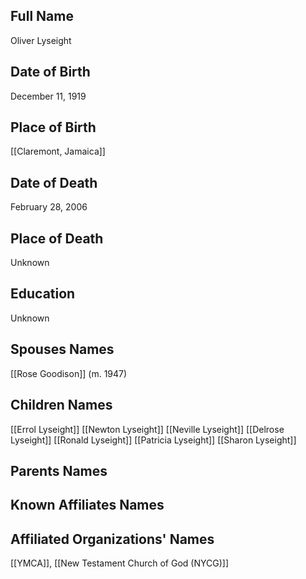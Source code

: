 ## Full Name
Oliver Lyseight

## Date of Birth
December 11, 1919

## Place of Birth
[[Claremont, Jamaica]]

## Date of Death
February 28, 2006

## Place of Death
Unknown

## Education
Unknown


## Spouses Names
[[Rose Goodison]] (m. 1947)

## Children Names
[[Errol Lyseight]]
[[Newton Lyseight]]
[[Neville Lyseight]]
[[Delrose Lyseight]]
[[Ronald Lyseight]]
[[Patricia Lyseight]]
[[Sharon Lyseight]]

## Parents Names


## Known Affiliates Names


## Affiliated Organizations' Names
[[YMCA]], [[New Testament Church of God (NYCG)]]